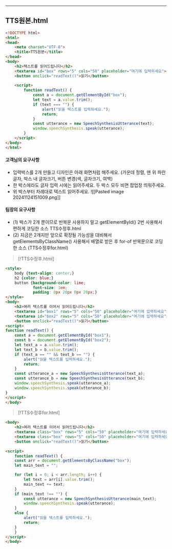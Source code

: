 
---
## TTS원본.html
```html
<!DOCTYPE html>
<html>
<head>
    <meta charset="UTF-8">
    <title>TTS원본</title>
</head>
<body>
    <h2>텍스트를 읽어드립니다</h2>
    <textarea id="box" rows="5" cols="50" placeholder="여기에 입력하세요"></textarea><br>
    <button onclick="readText()">읽기</button>
    
    <script>
        function readText() {
            const a = document.getElementById("box");
            let text = a.value.trim();
            if (text === "") {
                alert("읽을 텍스트를 입력하세요.");
                return;
            }
            const utterance = new SpeechSynthesisUtterance(text);
            window.speechSynthesis.speak(utterance);
        }
    </script>
</body>
</html>
```

#### 고객님의 요구사항
- 입력박스를 2개 만들고 디자인은 아래 화면처럼 해주세요. (가운데 정렬, 맨 위 파란 글자, 박스 내 글자크기, 버튼 변경(색, 글자크기, 여백) 
- 한 박스에라도 글자 입력 시에는 읽어주세요. 두 박스 모두 비면 팝업창 띄워주세요. 
- 위 박스부터 차례대로 텍스트 읽어주세요.
![[Pasted image 20241124151009.png]]

#### 팀장의 요구사항 
- (1) 박스가 2개 뿐이므로 반복문 사용하지 말고 getElementById() 2번 사용해서 편하게 코딩한 소스 TTS수정후.html 
- (2) 지금은 2개지만 앞으로 확장될 가능성을 대비해서 getElementsByClassName() 사용해서 배열로 받은 후 for-of 반복문으로 코딩한 소스 (TTS수정후for.html)

>[!TTS수정후.html]
```html
<style>
    body {text-align: center;}
    h2 {color: blue;}
    button {background-color: lime;
            font-size: 1em;
            padding: 0px 20px 0px 20px;}
</style>
<body>
    <h2>여러 텍스트를 이어서 읽어드립니다</h2>
    <textarea id="box1" rows="5" cols="50" placeholder="여기에 입력하세요"></textarea><br>
    <textarea id="box2" rows="5" cols="50" placeholder="여기에 입력하세요"></textarea><br>
    <button onclick="readText()">읽기</button>
<script>
function readText() {
    const a = document.getElementById("box1");
    const b = document.getElementById("box2");
    let text_a = a.value.trim();
    let text_b = b.value.trim();
    if (text_a == "" && text_b == "") {
        alert("읽을 텍스트를 입력하세요.");
        return;
    }
    const utterance_a = new SpeechSynthesisUtterance(text_a);
    const utterance_b = new SpeechSynthesisUtterance(text_b);
    window.speechSynthesis.speak(utterance_a);
    window.speechSynthesis.speak(utterance_b);
}
</script>
</body>
```

>[!TTS수정후for.html]
```html
<body>
    <h2>여러 텍스트를 이어서 읽어드립니다</h2>
    <textarea class="box" rows="5" cols="50" placeholder="여기에 입력하세요"></textarea><br>
    <textarea class="box" rows="5" cols="50" placeholder="여기에 입력하세요"></textarea><br>
    <button onclick="readText()">읽기</button>
    
<script>
    function readText() {
    const arr = document.getElementsByClassName("box");
    let main_text = "";

    for (let i = 0; i < arr.length; i++) {
        let text = arr[i].value.trim();
        main_text += text;
    }
    if (main_text !== "") {
        const utterance = new SpeechSynthesisUtterance(main_text);
        window.speechSynthesis.speak(utterance);
    }
    else {
        alert("읽을 텍스트를 입력하세요.");
        return;
    }
    }
</script>
</body>
```